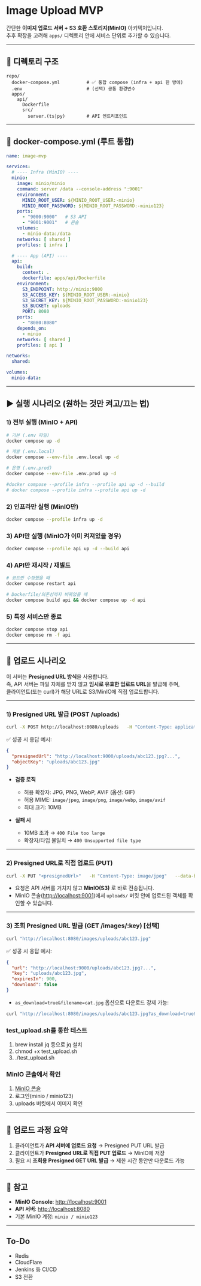 # Image Upload MVP

간단한 **이미지 업로드 서버 + S3 호환 스토리지(MinIO)** 아키텍처입니다.  
추후 확장을 고려해 `apps/` 디렉토리 안에 서비스 단위로 추가할 수 있습니다.

---

## 📁 디렉토리 구조

```text
repo/
  docker-compose.yml          # ✅ 통합 compose (infra + api 한 방에)
  .env                        # (선택) 공통 환경변수
  apps/
    api/
      Dockerfile
      src/
        server.(ts|py)        # API 엔트리포인트
```

---

## 🧩 docker-compose.yml (루트 통합)

```yaml
name: image-mvp

services:
  # ---- Infra (MinIO) ----
  minio:
    image: minio/minio
    command: server /data --console-address ":9001"
    environment:
      MINIO_ROOT_USER: ${MINIO_ROOT_USER:-minio}
      MINIO_ROOT_PASSWORD: ${MINIO_ROOT_PASSWORD:-minio123}
    ports:
      - "9000:9000"   # S3 API
      - "9001:9001"   # 콘솔
    volumes:
      - minio-data:/data
    networks: [ shared ]
    profiles: [ infra ]

  # ---- App (API) ----
  api:
    build:
      context: .
      dockerfile: apps/api/Dockerfile
    environment:
      S3_ENDPOINT: http://minio:9000
      S3_ACCESS_KEY: ${MINIO_ROOT_USER:-minio}
      S3_SECRET_KEY: ${MINIO_ROOT_PASSWORD:-minio123}
      S3_BUCKET: uploads
      PORT: 8080
    ports:
      - "8080:8080"
    depends_on:
      - minio
    networks: [ shared ]
    profiles: [ api ]

networks:
  shared:

volumes:
  minio-data:
```

---

## ▶️ 실행 시나리오 (원하는 것만 켜고/끄는 법)

### 1) 전부 실행 (MinIO + API)
```bash
# 기본 (.env 파일)
docker compose up -d

# 개발 (.env.local)
docker compose --env-file .env.local up -d

# 운영 (.env.prod)
docker compose --env-file .env.prod up -d

#docker compose --profile infra --profile api up -d --build
# docker compose --profile infra --profile api up -d
```

### 2) 인프라만 실행 (MinIO만)
```bash
docker compose --profile infra up -d
```

### 3) API만 실행 (MinIO가 이미 켜져있을 경우)
```bash
docker compose --profile api up -d --build api
```

### 4) API만 재시작 / 재빌드
```bash
# 코드만 수정했을 때
docker compose restart api

# Dockerfile/의존성까지 바뀌었을 때
docker compose build api && docker compose up -d api
```

### 5) 특정 서비스만 종료
```bash
docker compose stop api
docker compose rm -f api
```

---

## 🚀 업로드 시나리오

이 서버는 **Presigned URL 방식**을 사용합니다.  
즉, API 서버는 파일 자체를 받지 않고 **임시로 유효한 업로드 URL**을 발급해 주며,  
클라이언트(또는 curl)가 해당 URL로 S3/MinIO에 직접 업로드합니다.

---

### 1) Presigned URL 발급 (POST /uploads)

```bash
curl -X POST http://localhost:8080/uploads   -H "Content-Type: application/json"   -d '{"filename":"cat.jpg","contentType":"image/jpeg","size":123456}'
```

✅ 성공 시 응답 예시:
```json
{
  "presignedUrl": "http://localhost:9000/uploads/abc123.jpg?...",
  "objectKey": "uploads/abc123.jpg"
}
```

- **검증 로직**
  - 허용 확장자: JPG, PNG, WebP, AVIF (옵션: GIF)
  - 허용 MIME: `image/jpeg`, `image/png`, `image/webp`, `image/avif`
  - 최대 크기: 10MB

- **실패 시**
  - 10MB 초과 → `400 File too large`
  - 확장자/타입 불일치 → `400 Unsupported file type`

---

### 2) Presigned URL로 직접 업로드 (PUT)

```bash
curl -X PUT "<presignedUrl>"   -H "Content-Type: image/jpeg"   --data-binary @cat.jpg
```

- 요청은 API 서버를 거치지 않고 **MinIO(S3)** 로 바로 전송됩니다.
- MinIO 콘솔(<http://localhost:9001>)에서 `uploads/` 버킷 안에 업로드된 객체를 확인할 수 있습니다.

---

### 3) 조회 Presigned URL 발급 (GET /images/:key) [선택]

```bash
curl "http://localhost:8080/images/uploads/abc123.jpg"
```

✅ 성공 시 응답 예시:
```json
{
  "url": "http://localhost:9000/uploads/abc123.jpg?...",
  "key": "uploads/abc123.jpg",
  "expiresIn": 900,
  "download": false
}
```

- `as_download=true&filename=cat.jpg` 옵션으로 다운로드 강제 가능:
```bash
curl "http://localhost:8080/images/uploads/abc123.jpg?as_download=true&filename=cat.jpg"
```

### test_upload.sh를 통한 테스트

1. brew install jq 등으로 jq 설치
2. chmod +x test_upload.sh
3. ./test_upload.sh

### MinIO 콘솔에서 확인

1. [MinIO 콘솔](http://localhost:9001)
2. 로그인(minio / minio123) 
3. uploads 버킷에서 이미지 확인

---

## 🔑 업로드 과정 요약

1. 클라이언트가 **API 서버에 업로드 요청** → Presigned PUT URL 발급
2. 클라이언트가 **Presigned URL로 직접 PUT 업로드** → MinIO에 저장
3. 필요 시 **조회용 Presigned GET URL 발급** → 제한 시간 동안만 다운로드 가능

---

## 🔗 참고
- **MinIO Console**: <http://localhost:9001>  
- **API 서버**: <http://localhost:8080>  
- 기본 MinIO 계정: `minio / minio123`

---

## To-Do

- Redis
- CloudFlare
- Jenkins 등 CI/CD
- S3 전환